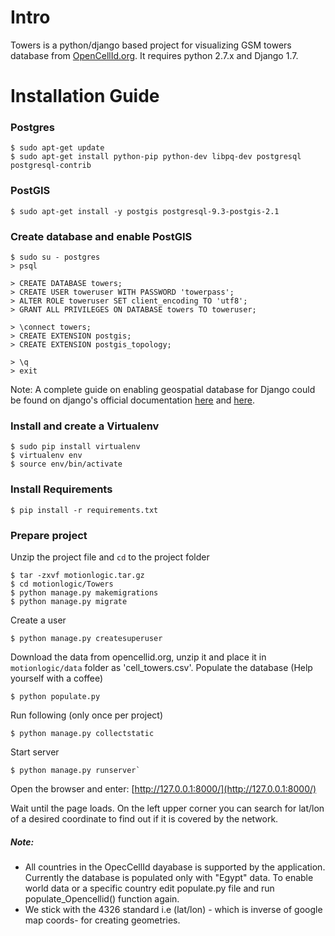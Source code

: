 # Intro

Towers is a python/django based project for visualizing GSM towers database from [OpenCellId.org](http://opencellid.org). It requires python 2.7.x and Django 1.7.

# Installation Guide

### Postgres

```
$ sudo apt-get update
$ sudo apt-get install python-pip python-dev libpq-dev postgresql postgresql-contrib
```

### PostGIS

```
$ sudo apt-get install -y postgis postgresql-9.3-postgis-2.1
```
### Create database and enable PostGIS

```
$ sudo su - postgres
> psql

> CREATE DATABASE towers;
> CREATE USER toweruser WITH PASSWORD 'towerpass';
> ALTER ROLE toweruser SET client_encoding TO 'utf8';
> GRANT ALL PRIVILEGES ON DATABASE towers TO toweruser;

> \connect towers;
> CREATE EXTENSION postgis;
> CREATE EXTENSION postgis_topology;

> \q
> exit
```
Note: A complete guide on enabling geospatial database for Django could be found on django's official documentation [here](https://docs.djangoproject.com/en/1.7/ref/contrib/gis/install/) and [here](https://docs.djangoproject.com/en/1.7/ref/contrib/gis/install/geolibs/).

### Install and create a Virtualenv
```
$ sudo pip install virtualenv
$ virtualenv env
$ source env/bin/activate
```
### Install Requirements
```
$ pip install -r requirements.txt
```
### Prepare project 
Unzip the project file and `cd` to the project folder 
```
$ tar -zxvf motionlogic.tar.gz
$ cd motionlogic/Towers
$ python manage.py makemigrations
$ python manage.py migrate
```
Create a user
```
$ python manage.py createsuperuser
```
Download the data from opencellid.org, unzip it and place it in `motionlogic/data` folder as 'cell_towers.csv'. 
Populate the database (Help yourself with a coffee) 
```
$ python populate.py
```
Run following (only once per project) 
```
$ python manage.py collectstatic
```
Start server 
```
$ python manage.py runserver`
```
Open the browser and enter:
[http://127.0.0.1:8000/](http://127.0.0.1:8000/)

Wait until the page loads. On the left upper corner you can search for lat/lon of a desired coordinate to find out if it is covered by the network. 

##### Note: 
* All countries in the OpecCellId dayabase is supported by the application. Currently the database is populated only with "Egypt" data. To enable world data or a specific country edit populate.py file and run populate_Opencellid() function again. 
* We stick with the 4326 standard i.e (lat/lon) - which is inverse of google map coords- for creating geometries.

